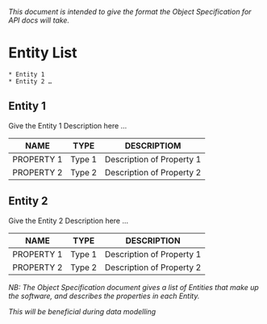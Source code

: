 *This document is intended to give the format the Object Specification for API docs will take.*

# Entity List
	* Entity 1
	* Entity 2 …

## Entity 1
Give the Entity 1 Description here …

| NAME			|TYPE		| DESCRIPTIOM               |
|---------------|-----------|---------------------------|
| PROPERTY 1	| Type 1	| Description of Property 1 |
| PROPERTY 2	| Type 2	| Description of Property 2 |

## Entity 2
Give the Entity 2 Description here …

| NAME			| TYPE		| DESCRIPTION 				|                
|---------------|-----------|---------------------------|
| PROPERTY 1	| Type 1	| Description of Property 1 |
| PROPERTY 2	| Type 2	| Description of Property 2 |


*NB: The Object Specification document gives a list of Entities that make up the software, and describes the properties in each Entity.* 

*This will be beneficial during data modelling*
